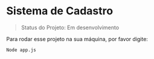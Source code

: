 <h1>Sistema de Cadastro </h1> 

> Status do Projeto: Em desenvolvimento

Para rodar esse projeto na sua máquina, por favor digite:

```
Node app.js 
```

